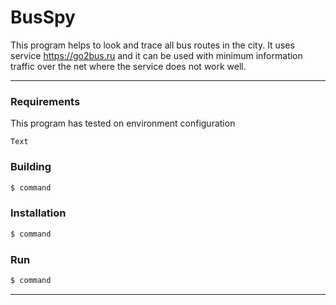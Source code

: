 
# BusSpy

This program helps to look and trace all bus routes in the city. It
uses service https://go2bus.ru and it can be used with minimum
information traffic over the net where the service does not work well.

---

### Requirements


This program has tested on environment configuration
```
Text

```

### Building

```sh
$ command
```

### Installation

```sh
$ command
```

### Run

```sh
$ command
```

---

